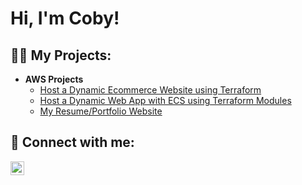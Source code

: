 <h1>Hi, I'm Coby!

<h2>👨‍💻 My Projects:</h2>

- <b>AWS Projects</b>
  - [Host a Dynamic Ecommerce Website using Terraform](https://github.com/RockiestSpy7/dynamic-website)
  - [Host a Dynamic Web App with ECS using Terraform Modules](https://github.com/RockiestSpy7/dynamic-web-app)
  - [My Resume/Portfolio Website](https://github.com/RockiestSpy7/static-website)

<h2> 🤳 Connect with me:</h2>

[<img align="left" alt="Coby | LinkedIn" width="22px" src="https://cdn.jsdelivr.net/npm/simple-icons@v3/icons/linkedin.svg" />][linkedin]

[linkedin]: https://linkedin.com/in/coby-r-325857182/

<!--
**RockiestSpy7/RockiestSpy7** is a ✨ _special_ ✨ repository because its `README.md` (this file) appears on your GitHub profile.

Here are some ideas to get you started:

- 🔭 I’m currently working on ...
- 🌱 I’m currently learning ...
- 👯 I’m looking to collaborate on ...
- 🤔 I’m looking for help with ...
- 💬 Ask me about ...
- 📫 How to reach me: ...
- 😄 Pronouns: ...
- ⚡ Fun fact: ...
-->
